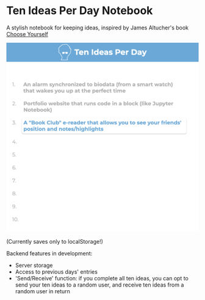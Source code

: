 # Ten Ideas Per Day Notebook

A stylish notebook for keeping ideas, inspired by James Altucher's book [Choose Yourself](https://www.amazon.com/Choose-Yourself-James-Altucher/dp/1490313370)

<img src="/assets/thumbnail.png" width="600px" />

(Currently saves only to localStorage!)

Backend features in development:
- Server storage
- Access to previous days' entries
- 'Send/Receive' function: if you complete all ten ideas, you can opt to send your ten ideas to a random user, and receive ten ideas from a random user in return
